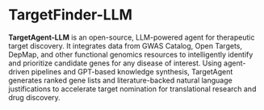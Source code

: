 # TargetFinder-LLM

__TargetAgent-LLM__ is an open-source, LLM-powered agent for therapeutic target discovery. It integrates data from GWAS Catalog, Open Targets, DepMap, and other functional genomics resources to intelligently identify and prioritize candidate genes for any disease of interest. Using agent-driven pipelines and GPT-based knowledge synthesis, TargetAgent generates ranked gene lists and literature-backed natural language justifications to accelerate target nomination for translational research and drug discovery.
